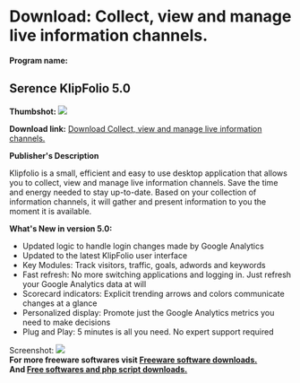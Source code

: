 # Download: Collect, view and manage live information channels.

**Program name:**

## Serence KlipFolio 5.0

  
**Thumbshot:** ![](http://www.freewarefiles.com/screenshot/klipfolio_md.gif)   
  
**Download link:** [Download Collect, view and manage live information channels.](http://freesoftwares.boysofts.com/Serence-KlipFolio_program_13980.html)  
  


**Publisher's Description**  
  


Klipfolio is a small, efficient and easy to use desktop application that allows you to collect, view and manage live information channels. Save the time and energy needed to stay up-to-date. Based on your collection of information channels, it will gather and present information to you the moment it is available. 

**What's New in version 5.0:**

  * Updated logic to handle login changes made by Google Analytics 
  * Updated to the latest KlipFolio user interface 
  * Key Modules: Track visitors, traffic, goals, adwords and keywords 
  * Fast refresh: No more switching applications and logging in. Just refresh your Google Analytics data at will 
  * Scorecard indicators: Explicit trending arrows and colors communicate changes at a glance 
  * Personalized display: Promote just the Google Analytics metrics you need to make decisions 
  * Plug and Play: 5 minutes is all you need. No expert support required 

  
  
Screenshot: ![](http://www.freewarefiles.com/screenshot/klipfolio.gif)   
**For more freeware softwares visit [Freeware software downloads.](http://freesoftwares.boysofts.com/)**   
**And [Free softwares and php script downloads.](http://www.boysofts.com/)**
